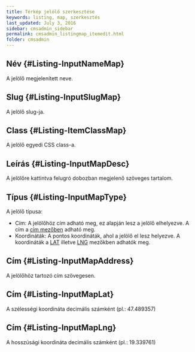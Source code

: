 ```yaml
---
title: Térkép jelölő szerkesztése
keywords: listing, map, szerkesztés
last_updated: July 3, 2016
sidebar: cmsadmin_sidebar
permalink: cmsadmin_listingmap_itemedit.html
folder: cmsadmin
---
```


## Név {#Listing-InputNameMap}

A jelölő megjelenített neve.

## Slug {#Listing-InputSlugMap}

A jelölő slug-ja.

## Class {#Listing-ItemClassMap}

A jelölő egyedi CSS class-a.

## Leírás {#Listing-InputMapDesc}

A jelölőre kattintva felugró dobozban megjelenő szöveges tartalom.

## Típus {#Listing-InputMapType}

A jelölő típusa:
* Cím: A jelölőhöz cím adható meg, ez alapján lesz a jelölő elhelyezve. A cím a [cím mezőben](cmsadmin_listingmap_itemedit.html#Listing-InputMapAddress) adható meg.
* Koordináták: A pontos koordináták, ahol a jelölő el lesz helyezve. A koordináták a [LAT](cmsadmin_listingmap_itemedit.html#Listing-InputMapLat) illetve [LNG](cmsadmin_listingmap_itemedit.html#Listing-InputMapLng) mezőkben adhatók meg.

## Cím {#Listing-InputMapAddress}

A jelölőhöz tartozó cím szövegesen.

## Cím {#Listing-InputMapLat}

A szélességi koordináta decimális számként (pl.: 47.489357)

## Cím {#Listing-InputMapLng}

A hosszúsági koordináta decimális számként (pl.: 19.339761)

